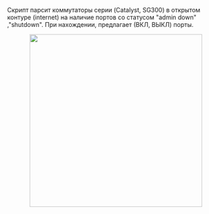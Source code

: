 Скрипт парсит коммутаторы серии (Catalyst, SG300) в открытом контуре (internet) на наличие портов со статусом "admin down" ,"shutdown".
При нахождении, предлагает (ВКЛ, ВЫКЛ) порты. 

<div align="center">
    <img src="/python/Cisco-ports/screen.png" width="400px"</img> 
</div>
